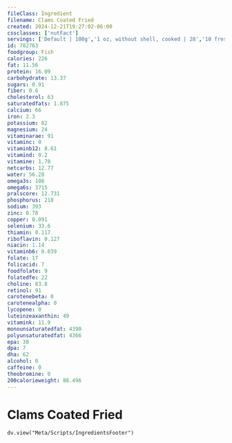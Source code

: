 ```yaml
---
fileClass: Ingredient
filename: Clams Coated Fried
created: 2024-12-21T19:27:02-06:00
cssclasses: ['nutFact']
servings: ['Default | 100g','1 oz, without shell, cooked | 28','10 fresh | 122','1 cup (8 large clams, 12 medium clams, 15 small clams) | 150','10 strips | 42','1 cup, strips | 108','1 small | 10']
id: 782763
foodgroup: Fish
calories: 226
fat: 11.56
protein: 16.09
carbohydrate: 13.37
sugars: 0.91
fiber: 0.6
cholesterol: 63
saturatedfats: 1.875
calcium: 66
iron: 2.3
potassium: 82
magnesium: 24
vitaminarae: 91
vitaminc: 0
vitaminb12: 8.61
vitamind: 0.2
vitamine: 1.78
netcarbs: 12.77
water: 56.28
omega3s: 108
omega6s: 3715
pralscore: 12.731
phosphorus: 218
sodium: 393
zinc: 0.78
copper: 0.091
selenium: 33.6
thiamin: 0.117
riboflavin: 0.127
niacin: 1.14
vitaminb6: 0.039
folate: 17
folicacid: 7
foodfolate: 9
folatedfe: 22
choline: 83.8
retinol: 91
carotenebeta: 0
carotenealpha: 0
lycopene: 0
luteinzeaxanthin: 49
vitamink: 11.9
monounsaturatedfat: 4390
polyunsaturatedfat: 4366
epa: 38
dpa: 7
dha: 62
alcohol: 0
caffeine: 0
theobromine: 0
200calorieweight: 88.496
---
```


# Clams Coated Fried

```dataviewjs
dv.view("Meta/Scripts/IngredientsFooter")
```
